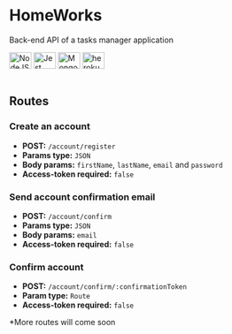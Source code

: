# HomeWorks
Back-end API of a tasks manager application

<div style="display: inline_block">
  <img align="center" alt="NodeJS" height="30" width="40" src="https://cdn.jsdelivr.net/gh/devicons/devicon/icons/nodejs/nodejs-original.svg" />
  <img align="center" alt="Jest" height="30" width="40" src="https://cdn.jsdelivr.net/gh/devicons/devicon/icons/jest/jest-plain.svg">
  <img align="center" alt="MongoDB" height="30" width="40" src="https://cdn.jsdelivr.net/gh/devicons/devicon/icons/mongodb/mongodb-original-wordmark.svg" />
  <img align="center" alt="heroku" height="30" width="40" src="https://cdn.jsdelivr.net/gh/devicons/devicon/icons/heroku/heroku-plain-wordmark.svg">
</div><br>

## Routes
### Create an account
- **POST:** `/account/register`
- **Params type:** `JSON`
- **Body params:** `firstName`, `lastName`, `email` and `password`
- **Access-token required:** `false`

### Send account confirmation email
- **POST:** `/account/confirm`
- **Params type:** `JSON`
- **Body params:** `email`
- **Access-token required:** `false`

### Confirm account
- **POST:** `/account/confirm/:confirmationToken`
- **Param type:** `Route`
- **Access-token required:** `false`

*More routes will come soon
